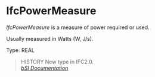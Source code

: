 IfcPowerMeasure
===============
_IfcPowerMeasure_ is a measure of power required or used.  
  
Usually measured in Watts (W, J/s).  
  
Type: REAL  
  
> HISTORY  New type in IFC2.0.  
[ _bSI
Documentation_](https://standards.buildingsmart.org/IFC/DEV/IFC4_2/FINAL/HTML/schema/ifcmeasureresource/lexical/ifcpowermeasure.htm)


